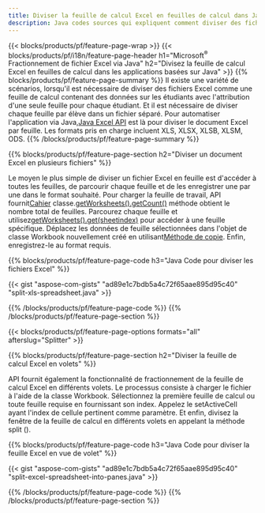 ```yaml
---
title: Diviser la feuille de calcul Excel en feuilles de calcul dans Java
description: Java codes sources qui expliquent comment diviser des fichiers Excel Microsoft en plusieurs documents à l'aide de la bibliothèque Excel Java
---
```

{{< blocks/products/pf/feature-page-wrap >}}
{{< blocks/products/pf/i18n/feature-page-header h1="Microsoft<sup>&reg;</sup> Fractionnement de fichier Excel via Java" h2="Divisez la feuille de calcul Excel en feuilles de calcul dans les applications basées sur Java" >}}
{{% blocks/products/pf/feature-page-summary %}}
 Il existe une variété de scénarios, lorsqu'il est nécessaire de diviser des fichiers Excel comme une feuille de calcul contenant des données sur les étudiants avec l'attribution d'une seule feuille pour chaque étudiant. Et il est nécessaire de diviser chaque feuille par élève dans un fichier séparé. Pour automatiser l'application via Java,[Java Excel API](/cells/fr/java/) est là pour diviser le document Excel par feuille. Les formats pris en charge incluent XLS, XLSX, XLSB, XLSM, ODS.
{{% /blocks/products/pf/feature-page-summary %}}

{{% blocks/products/pf/feature-page-section h2="Diviser un document Excel en plusieurs fichiers" %}}

Le moyen le plus simple de diviser un fichier Excel en feuille est d'accéder à toutes les feuilles, de parcourir chaque feuille et de les enregistrer une par une dans le format souhaité. Pour charger la feuille de travail, API fournit[Cahier](https://reference.aspose.com/cells/java/com.aspose.cells/Workbook) classe.[getWorksheets().getCount()](https://reference.aspose.com/cells/java/com.aspose.cells/worksheetcollection#Count) méthode obtient le nombre total de feuilles. Parcourez chaque feuille et utilisez[getWorksheets().get(sheetindex)](https://reference.aspose.com/cells/java/com.aspose.cells/worksheetcollection#get) pour accéder à une feuille spécifique. Déplacez les données de feuille sélectionnées dans l'objet de classe Workbook nouvellement créé en utilisant[Méthode de copie](https://reference.aspose.com/cells/java/com.aspose.cells/workbook#copy(com.aspose.cells.Workbook)). Enfin, enregistrez-le au format requis.

{{% blocks/products/pf/feature-page-code h3="Java Code pour diviser les fichiers Excel" %}}

{{< gist "aspose-com-gists" "ad89e1c7bdb5a4c72f65aae895d95c40" "split-xls-spreadsheet.java" >}}

{{% /blocks/products/pf/feature-page-code %}}
{{% /blocks/products/pf/feature-page-section %}}

{{< blocks/products/pf/feature-page-options formats="all" afterslug="Splitter" >}}

{{% blocks/products/pf/feature-page-section h2="Diviser la feuille de calcul Excel en volets" %}}

API fournit également la fonctionnalité de fractionnement de la feuille de calcul Excel en différents volets. Le processus consiste à charger le fichier à l'aide de la classe Workbook. Sélectionnez la première feuille de calcul ou toute feuille requise en fournissant son index. Appelez le setActiveCell ayant l'index de cellule pertinent comme paramètre. Et enfin, divisez la fenêtre de la feuille de calcul en différents volets en appelant la méthode split ().

{{% blocks/products/pf/feature-page-code h3="Java Code pour diviser la feuille Excel en vue de volet" %}}

{{< gist "aspose-com-gists" "ad89e1c7bdb5a4c72f65aae895d95c40" "split-excel-spreadsheet-into-panes.java" >}}

{{% /blocks/products/pf/feature-page-code %}}
{{% /blocks/products/pf/feature-page-section %}}
